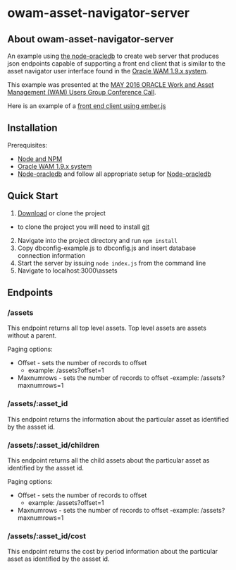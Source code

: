 # owam-asset-navigator-server

## <a name="about"></a> About owam-asset-navigator-server

An example using [the node-oracledb](https://github.com/oracle/node-oracledb) to create web server that produces json endpoints capable of supporting a front end client that is similar to the asset navigator user interface found in the  [ Oracle WAM 1.9.x system](http://www.oracle.com/us/products/applications/utilities/business-solutions/work-asset-management/overview/index.html).

This example was presented at the [MAY 2016 ORACLE Work and Asset Management (WAM) Users Group Conference Call](http://ouug.org/wam/).

Here is an example of a [front end client using ember.js](https://github.com/johnclittle/owam-asset-navigator-web-client)


## <a name="installation"></a> Installation

Prerequisites:

- [Node and NPM](https://docs.npmjs.com/getting-started/installing-node)  
- [Oracle WAM 1.9.x system](http://www.oracle.com/us/products/applications/utilities/business-solutions/work-asset-management/overview/index.html)  
- [Node-oracledb](https://github.com/oracle/node-oracledb) and follow all appropriate setup for [Node-oracledb](https://github.com/oracle/node-oracledb)  

## <a name="quickstart"></a> Quick Start

1. [Download](https://github.com/johnclittle/owam-asset-navigator-server/archive/master.zip) or clone the project 
  * to clone the project you will need to install [git](https://git-scm.com/)
2. Navigate into the project directory and  run `npm install`
3. Copy dbconfig-example.js to dbconfig.js and insert database connection information
4. Start the server by issuing `node index.js` from the command line
5. Navigate to localhost:3000\assets

## <a name="endpoints"></a> Endpoints

### /assets

This endpoint returns all top level assets. Top level assets are assets without a parent.

Paging options:
- Offset - sets the number of records to offset
  - example: /assets?offset=1 
- Maxnumrows - sets the number of records to offset
  -example: /assets?maxnumrows=1 

### /assets/:asset_id

This endpoint returns the information about the particular asset as identified by the assset id.

### /assets/:asset_id/children

This endpoint returns all the child assets about the particular asset as identified by the assset id.

Paging options:
- Offset - sets the number of records to offset
  - example: /assets?offset=1 
- Maxnumrows - sets the number of records to offset
  -example: /assets?maxnumrows=1 

### /assets/:asset_id/cost

This endpoint returns the cost by period information about the particular asset as identified by the assset id.